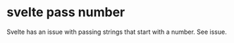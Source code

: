 # svelte pass number

Svelte has an issue with passing strings that start with a number. See issue.
